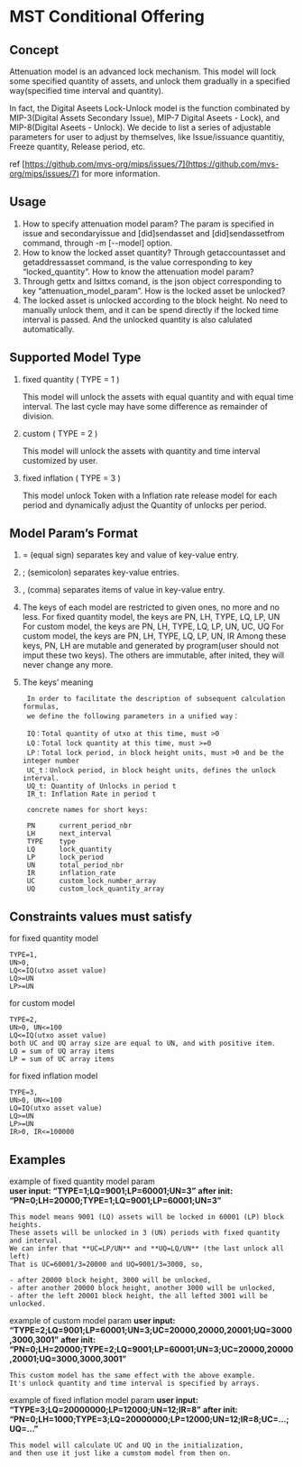 # MST Conditional Offering

## Concept

Attenuation model is an advanced lock mechanism. This model will lock some specified quantity of assets, and unlock them gradually in a specified way(specified time interval and quantity).

In fact, the Digital Aseets Lock-Unlock model is the function combinated by MIP-3(Digital Assets Secondary Issue), MIP-7 Digital Aseets - Lock), and MIP-8(Digital Aseets - Unlock). We decide to list a series of adjustable parameters for user to adjust by themselves, like Issue/issuance quantitiy, Freeze quantity, Release period, etc.

ref [https://github.com/mvs-org/mips/issues/7](https://github.com/mvs-org/mips/issues/7) for more information.

## Usage

1. How to specify attenuation model param? The param is specified in issue and secondaryissue and [did]sendasset and [did]sendassetfrom command, through -m [--model] option.
2. How to know the locked asset quantity? Through getaccountasset and getaddressasset command, is the value corresponding to key “locked_quantity”.
   How to know the attenuation model param?
3. Through gettx and lsittxs comand, is the json object corresponding to key “attenuation_model_param”.
   How is the locked asset be unlocked?
4. The locked asset is unlocked according to the block height. No need to manually unlock them, and it can be spend directly if the locked time interval is passed. And the unlocked quantity is also calulated automatically.

## Supported Model Type

1. fixed quantity ( TYPE = 1 )

   This model will unlock the assets with equal quantity and with equal time interval.
   The last cycle may have some difference as remainder of division.

2. custom ( TYPE = 2 )

   This model will unlock the assets with quantity and time interval customized by user.

3. fixed inflation ( TYPE = 3 )

   This model unlock Token with a Inflation rate release model for each period and dynamically adjust the Quantity of unlocks per period.

## Model Param’s Format

1.  = (equal sign) separates key and value of key-value entry.
2.  ; (semicolon) separates key-value entries.
3.  , (comma) separates items of value in key-value entry.
4.  The keys of each model are restricted to given ones, no more and no less.
    For fixed quantity model, the keys are PN, LH, TYPE, LQ, LP, UN
    For custom model, the keys are PN, LH, TYPE, LQ, LP, UN, UC, UQ
    For custom model, the keys are PN, LH, TYPE, LQ, LP, UN, IR
    Among these keys, PN, LH are mutable and generated by program(user should not imput these two keys).
    The others are immutable, after inited, they will never change any more.
5.  The keys’ meaning

         In order to facilitate the description of subsequent calculation formulas,
         we define the following parameters in a unified way：

         IQ：Total quantity of utxo at this time, must >0
         LQ：Total lock quantity at this time, must >=0
         LP：Total lock period, in block height units, must >0 and be the integer number
         UC_t：Unlock period, in block height units, defines the unlock interval.
         UQ_t: Quantity of Unlocks in period t
         IR_t: Inflation Rate in period t

         concrete names for short keys:

         PN      current_period_nbr
         LH      next_interval
         TYPE    type
         LQ      lock_quantity
         LP      lock_period
         UN      total_period_nbr
         IR      inflation_rate
         UC      custom_lock_number_array
         UQ      custom_lock_quantity_array

## Constraints values must satisfy

for fixed quantity model

```
TYPE=1,
UN>0,
LQ<=IQ(utxo asset value)
LQ>=UN
LP>=UN
```

for custom model

```
TYPE=2,
UN>0, UN<=100
LQ<=IQ(utxo asset value)
both UC and UQ array size are equal to UN, and with positive item.
LQ = sum of UQ array items
LP = sum of UC array items
```

for fixed inflation model

```
TYPE=3,
UN>0, UN<=100
LQ=IQ(utxo asset value)
LQ>=UN
LP>=UN
IR>0, IR<=100000
```

## Examples

example of fixed quantity model param  
<b>user input: “TYPE=1;LQ=9001;LP=60001;UN=3”</b>
<b>after init: “PN=0;LH=20000;TYPE=1;LQ=9001;LP=60001;UN=3”</b>

```
This model means 9001 (LQ) assets will be locked in 60001 (LP) block heights.
These assets will be unlocked in 3 (UN) periods with fixed quantity and interval.
We can infer that **UC=LP/UN** and **UQ=LQ/UN** (the last unlock all left)
That is UC=60001/3=20000 and UQ=9001/3=3000, so,

- after 20000 block height, 3000 will be unlocked,
- after another 20000 block height, another 3000 will be unlocked,
- after the left 20001 block height, the all lefted 3001 will be unlocked.
```

example of custom model param
<b>user input: “TYPE=2;LQ=9001;LP=60001;UN=3;UC=20000,20000,20001;UQ=3000,3000,3001”</b>
<b>after init: “PN=0;LH=20000;TYPE=2;LQ=9001;LP=60001;UN=3;UC=20000,20000,20001;UQ=3000,3000,3001”</b>

```
This custom model has the same effect with the above example.
It's unlock quantity and time interval is specified by arrays.
```

example of fixed inflation model param
<b>user input: “TYPE=3;LQ=20000000;LP=12000;UN=12;IR=8”</b>
<b>after init: “PN=0;LH=1000;TYPE=3;LQ=20000000;LP=12000;UN=12;IR=8;UC=…;UQ=…”</b>

```
This model will calculate UC and UQ in the initialization,
and then use it just like a cumstom model from then on.
```

